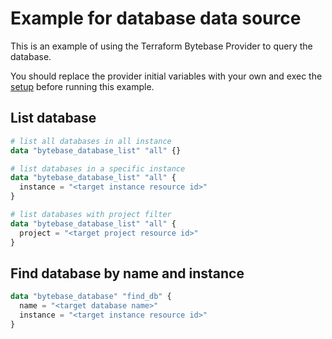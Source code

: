 # Example for database data source

This is an example of using the Terraform Bytebase Provider to query the database.

You should replace the provider initial variables with your own and exec the [setup](../setup/) before running this example.

## List database

```terraform
# list all databases in all instance
data "bytebase_database_list" "all" {}

# list databases in a specific instance
data "bytebase_database_list" "all" {
  instance = "<target instance resource id>"
}

# list databases with project filter
data "bytebase_database_list" "all" {
  project = "<target project resource id>"
}
```

## Find database by name and instance

```terraform
data "bytebase_database" "find_db" {
  name = "<target database name>"
  instance = "<target instance resource id>"
}
```
